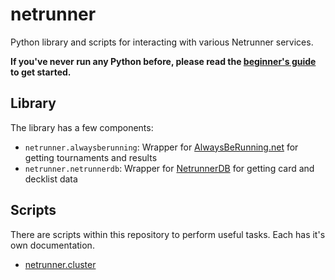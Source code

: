# netrunner

Python library and scripts for interacting with various Netrunner services.

**If you've never run any Python before, please read the [beginner's guide](https://github.com/kirbyUK/netrunner/blob/master/BEGINNERS-GUIDE.md) to get started.**

## Library

The library has a few components:

* `netrunner.alwaysberunning`: Wrapper for [AlwaysBeRunning.net](https://alwaysberunning.net/) for getting tournaments and results
* `netrunner.netrunnerdb`: Wrapper for [NetrunnerDB](https://netrunnerdb.com/) for getting card and decklist data

## Scripts

There are scripts within this repository to perform useful tasks. Each has it's own documentation.

* [netrunner.cluster](https://github.com/kirbyUK/netrunner/tree/master/netrunner/cluster)